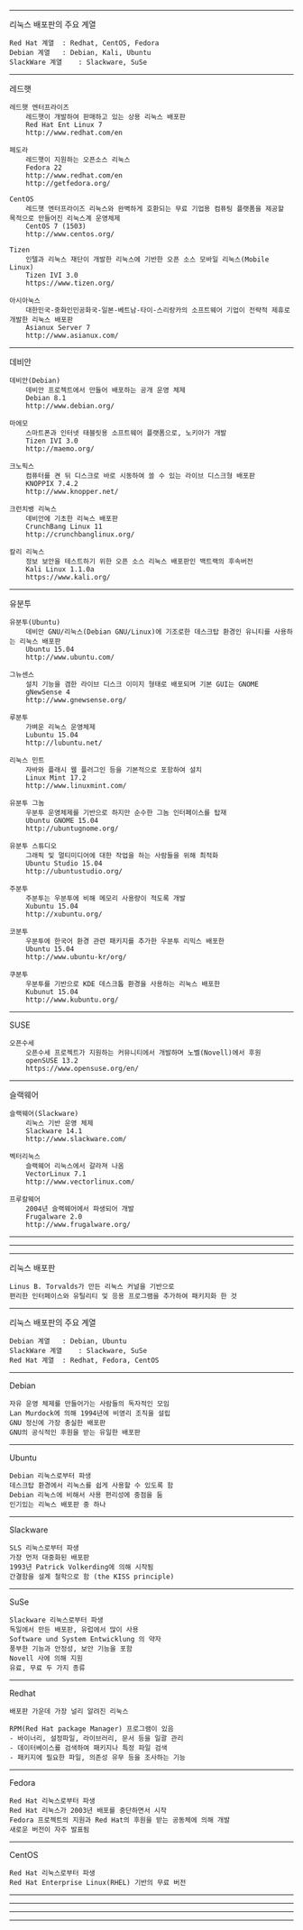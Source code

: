 -------------------------------------------------------------------------------
리눅스 배포판의 주요 계열

	Red Hat 계열 	: Redhat, CentOS, Fedora
	Debian 계열 	: Debian, Kali, Ubuntu
	SlackWare 계열 	: Slackware, SuSe


-------------------------------------------------------------------------------
레드햇

	레드햇 엔터프라이즈
		레드햇이 개발하여 판매하고 있는 상용 리눅스 배포판
		Red Hat Ent Linux 7
		http://www.redhat.com/en
	
	페도라
		레드햇이 지원하는 오픈소스 리눅스
		Fedora 22
		http://www.redhat.com/en
		http://getfedora.org/
	
	CentOS
		레드햇 엔터프라이즈 리눅스와 완벽하게 호환되는 무료 기업용 컴퓨팅 플랫폼을 제공할 목적으로 만들어진 리눅스계 운영체제
		CentOS 7 (1503)
		http://www.centos.org/
	
	Tizen
		인텔과 리눅스 재단이 개발한 리눅스에 기반한 오픈 소스 모바일 리눅스(Mobile Linux)
		Tizen IVI 3.0
		https://www.tizen.org/
	
	아시아눅스
		대한민국-중화인민공화국-일본-베트남-타이-스리랑카의 소프트웨어 기업이 전략적 제휴로 개발한 리눅스 배포판
		Asianux Server 7
		http://www.asianux.com/


-------------------------------------------------------------------------------
데비안

	데비안(Debian)
		데비안 프로젝트에서 만들어 배포하는 공개 운영 체제
		Debian 8.1
		http://www.debian.org/
	
	마에모
		스마트폰과 인터넷 태블릿용 소프트웨어 플랫폼으로, 노키아가 개발
		Tizen IVI 3.0
		http://maemo.org/
	
	크노픽스
		컴퓨터를 켠 뒤 디스크로 바로 시동하여 쓸 수 있는 라이브 디스크형 배포판
		KNOPPIX 7.4.2
		http://www.knopper.net/
		
	크런치뱅 리눅스
		데비안에 기초한 리눅스 배포판
		CrunchBang Linux 11
		http://crunchbanglinux.org/
	
	칼리 리눅스
		정보 보안을 테스트하기 위한 오픈 소스 리눅스 배포판인 백트랙의 후속버전
		Kali Linux 1.1.0a
		https://www.kali.org/


-------------------------------------------------------------------------------
유분투

	유분투(Ubuntu)
		데비안 GNU/리눅스(Debian GNU/Linux)에 기조로한 데스크탑 환경인 유니티를 사용하는 리눅스 배포판
		Ubuntu 15.04
		http://www.ubuntu.com/
	
	그뉴센스
		설치 기능을 겸한 라이브 디스크 이미지 형태로 배포되며 기본 GUI는 GNOME
		gNewSense 4
		http://www.gnewsense.org/
	
	루분투
		가벼운 리눅스 운영체제
		Lubuntu 15.04
		http://lubuntu.net/
	
	리눅스 민트
		자바와 플래시 웹 플러그인 등을 기본적으로 포함하여 설치
		Linux Mint 17.2
		http://www.linuxmint.com/
	
	유분투 그놈
		우분투 운영체제를 기반으로 하지만 순수한 그놈 인터페이스를 탑재
		Ubuntu GNOME 15.04
		http://ubuntugnome.org/
	
	유분투 스튜디오
		그래픽 및 멀티미디어에 대한 작업을 하는 사람들을 위해 최적화
		Ubuntu Studio 15.04
		http://ubuntustudio.org/
	
	주분투
		주분투는 우분투에 비해 메모리 사용량이 적도록 개발
		Xubuntu 15.04
		http://xubuntu.org/
	
	코분투
		우분투에 한국어 환경 관련 패키지를 추가한 우분투 리믹스 배포한
		Ubuntu 15.04
		http://www.ubuntu-kr/org/
	
	쿠분투
		우분투를 기반으로 KDE 데스크톱 환경을 사용하는 리눅스 배포한
		Kubunut 15.04
		http://www.kubuntu.org/


-------------------------------------------------------------------------------
SUSE

	오픈수세
		오픈수세 프로젝트가 지원하는 커뮤니티에서 개발하며 노벨(Novell)에서 후원
		openSUSE 13.2
		https://www.opensuse.org/en/


-------------------------------------------------------------------------------
슬랙웨어

	슬랙웨어(Slackware)
		리눅스 기반 운영 체제
		Slackware 14.1
		http://www.slackware.com/
	
	벡터리눅스
		슬랙웨어 리눅스에서 갈라져 나옴
		VectorLinux 7.1
		http://www.vectorlinux.com/
	
	프루칼웨어
		2004년 슬랙웨어에서 파생되어 개발
		Frugalware 2.0
		http://www.frugalware.org/

-------------------------------------------------------------------------------
-------------------------------------------------------------------------------
-------------------------------------------------------------------------------
리눅스 배포판

	Linus B. Torvalds가 만든 리눅스 커널을 기반으로 
	편리한 인터페이스와 유틸리티 및 응용 프로그램을 추가하여 패키지화 한 것

-------------------------------------------------------------------------------
리눅스 배포판의 주요 계열

	Debian 계열 	: Debian, Ubuntu
	SlackWare 계열 	: Slackware, SuSe
	Red Hat 계열 	: Redhat, Fedora, CentOS


-------------------------------------------------------------------------------
Debian

	자유 운영 체제를 만들어가는 사람들의 독자적인 모임
	Lan Murdock에 의해 1994년에 비영리 조직을 설립
	GNU 정신에 가장 충실한 배포판
	GNU의 공식적인 후원을 받는 유일한 배포판

-------------------------------------------------------------------------------
Ubuntu

	Debian 리눅스로부터 파생
	데스크탑 환경에서 리눅스를 쉽게 사용할 수 있도록 함
	Debian 리눅스에 비해서 사용 편리성에 중점을 둠
	인기있는 리눅스 배포판 중 하나

-------------------------------------------------------------------------------
Slackware

	SLS 리눅스로부터 파생
	가장 먼저 대중화된 배포판
	1993년 Patrick Volkerding에 의해 시작됨
	간결함을 설계 철학으로 함 (the KISS principle)

-------------------------------------------------------------------------------
SuSe

	Slackware 리눅스로부터 파생
	독일에서 만든 배포판, 유럽에서 많이 사용
	Software und System Entwicklung 의 약자
	풍부한 기능과 안정성, 보안 기능을 포함
	Novell 사에 의해 지원
	유료, 무료 두 가지 종류

-------------------------------------------------------------------------------
Redhat

	배포판 가운데 가장 널리 알려진 리눅스

	RPM(Red Hat package Manager) 프로그램이 있음
	- 바이너리, 설정파일, 라이브러리, 문서 등을 일괄 관리
	- 데이터베이스를 검색하여 패키지나 특정 파일 검색
	- 패키지에 필요한 파일, 의존성 유무 등을 조사하는 기능

-------------------------------------------------------------------------------
Fedora

	Red Hat 리눅스로부터 파생
	Red Hat 리눅스가 2003년 배포를 중단하면서 시작
	Fedora 프로젝트의 지원과 Red Hat의 후원을 받는 공동체에 의해 개발
	새로운 버전이 자주 발표됨

-------------------------------------------------------------------------------
CentOS 

	Red Hat 리눅스로부터 파생
	Red Hat Enterprise Linux(RHEL) 기반의 무료 버전


-------------------------------------------------------------------------------
-------------------------------------------------------------------------------
-------------------------------------------------------------------------------
-------------------------------------------------------------------------------
